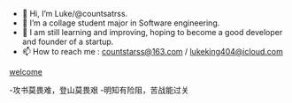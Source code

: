 - 👋 Hi, I’m Luke/@countsatrss.
- 👀 I’m a collage student major in Software engineering.
- 🥳 I am still learning and improving, hoping to become a good developer and founder of a startup.
- 📫 How to reach me : countstarss@163.com / lukeking404@icloud.com

[welcome](/WELCOME.gif/)

-攻书莫畏难，登山莫畏艰
-明知有险阻，苦战能过关

<!---
countstarss/countstarss is a ✨ special ✨ repository because its `README.md` (this file) appears on your GitHub profile.
You can click the Preview link to take a look at your changes.
--->
